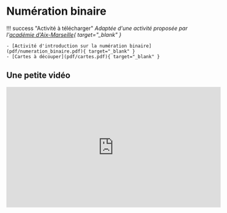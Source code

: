 # Numération binaire

!!! success "Activité à télécharger"
    *Adaptée d'une activité proposée par l'[académie d'Aix-Marseille](https://www.pedagogie.ac-aix-marseille.fr/jcms/c_11025463/fr/le-kit-starter-snt-propose-par-l-academie-d-aix-marseille){ target="_blank" }*

    - [Activité d'introduction sur la numération binaire](pdf/numeration_binaire.pdf){ target="_blank" }
    - [Cartes à découper](pdf/cartes.pdf){ target="_blank" }

## Une petite vidéo

<iframe width="560" height="315" src="https://www.youtube.com/embed/-Abei7BRWgo?si=Y3qAeGa4fC-aBJCB" title="YouTube video player" frameborder="0" allow="accelerometer; autoplay; clipboard-write; encrypted-media; gyroscope; picture-in-picture; web-share" allowfullscreen></iframe>